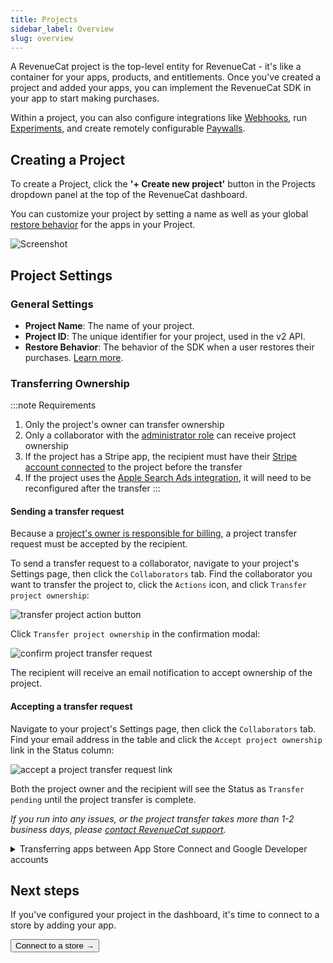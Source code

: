 ```yaml
---
title: Projects
sidebar_label: Overview
slug: overview
---
```


A RevenueCat project is the top-level entity for RevenueCat - it's like a container for your apps, products, and entitlements. Once you've created a project and added your apps, you can implement the RevenueCat SDK in your app to start making purchases.

Within a project, you can also configure integrations like [Webhooks](/integrations/webhooks), run [Experiments](/tools/experiments-v1), and create remotely configurable [Paywalls](/tools/paywalls).

## Creating a Project

To create a Project, click the **'+ Create new project'** button in the Projects dropdown panel at the top of the RevenueCat dashboard.

You can customize your project by setting a name as well as your global [restore behavior](/getting-started/restoring-purchases) for the apps in your Project.

![Screenshot](/docs_images/projects/project-settings.png)

## Project Settings

### General Settings

- **Project Name**: The name of your project.
- **Project ID**: The unique identifier for your project, used in the v2 API.
- **Restore Behavior**: The behavior of the SDK when a user restores their purchases. [Learn more](/projects/restore-behavior).

### Transferring Ownership

:::note Requirements

1. Only the project's owner can transfer ownership
2. Only a collaborator with the [administrator role](/projects/collaborators#administrator) can receive project ownership
3. If the project has a Stripe app, the recipient must have their [Stripe account connected](/web/connect-stripe-account) to the project before the transfer
4. If the project uses the [Apple Search Ads integration](/integrations/attribution/apple-search-ads#1-configure-integration), it will need to be reconfigured after the transfer
   :::

#### Sending a transfer request

Because a [project's owner is responsible for billing](/welcome/set-up-revenuecat/account-management#where-to-find-invoices), a project transfer request must be accepted by the recipient.

To send a transfer request to a collaborator, navigate to your project's Settings page, then click the `Collaborators` tab. Find the collaborator you want to transfer the project to, click the `Actions` icon, and click `Transfer project ownership`:

![transfer project action button](/docs_images/projects/transfer-project-button.png)

Click `Transfer project ownership` in the confirmation modal:

![confirm project transfer request](/docs_images/projects/transfer-project-confirmation-modal.png)

The recipient will receive an email notification to accept ownership of the project.

#### Accepting a transfer request

Navigate to your project's Settings page, then click the `Collaborators` tab. Find your email address in the table and click the `Accept project ownership` link in the Status column:

![accept a project transfer request link](/docs_images/projects/accept-transfer-link.png)

Both the project owner and the recipient will see the Status as `Transfer pending` until the project transfer is complete.

_If you run into any issues, or the project transfer takes more than 1-2 business days, please [contact RevenueCat support](https://app.revenuecat.com/settings/support)._

<details>
<summary>Transferring apps between App Store Connect and Google Developer accounts</summary>

If you are changing the App Store Connect or Google Developer account, this will require credentials to be regenerated for both.

- For Apple, these are the [app-specific shared secret](https://www.revenuecat.com/docs/service-credentials/itunesconnect-app-specific-shared-secret), the [in-app purchase key](https://www.revenuecat.com/docs/service-credentials/itunesconnect-app-specific-shared-secret/in-app-purchase-key-configuration), and the [App Store Connect API key](https://www.revenuecat.com/docs/service-credentials/itunesconnect-app-specific-shared-secret/app-store-connect-api-key-configuration). The new owner will also want to make sure their Paid Applications Agreement is signed with Apple.

- For Google, these are the [service credentials](https://www.revenuecat.com/docs/service-credentials/creating-play-service-credentials). To reduce any downtime, we recommend the new owner generate these credentials in advance and test them on a RevenueCat project to make sure they are validated and working before the transfer.
</details>

## Next steps

If you've configured your project in the dashboard, it's time to connect to a store by adding your app.

<Button href="/docs/projects/connect-a-store">Connect to a store →</Button>
